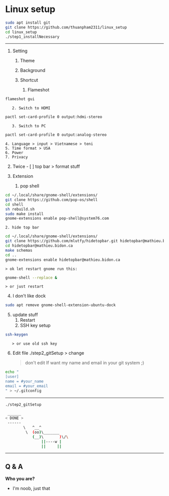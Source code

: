 # Linux setup

```bash
sudo apt install git
git clone https://github.com/thuanpham2311/linux_setup
cd linux_setup
./step1_installNecessary
```

---

1.  Setting

    1. Theme
    2. Background
    3. Shortcut

       1. Flameshot

```bash
flameshot gui
```

       2. Switch to HDMI

```bash
pactl set-card-profile 0 output:hdmi-stereo
```

       3. Switch to PC

```bash
pactl set-card-profile 0 output:analog-stereo
```

    4. Language > input > Vietnamese > teni
    5. Time format > USA
    6. Power
    7. Privacy

2.  Twice - [ ] top bar > format stuff

3.  Extension

    1. pop shell

```bash
cd ~/.local/share/gnome-shell/extensions/
git clone https://github.com/pop-os/shell
cd shell
sh rebuild.sh
sudo make install
gnome-extensions enable pop-shell@system76.com
```

    2. hide top bar

```bash
cd ~/.local/share/gnome-shell/extensions/
git clone https://github.com/mlutfy/hidetopbar.git hidetopbar@mathieu.bidon.ca
cd hidetopbar@mathieu.bidon.ca
make schemas
cd ..
gnome-extensions enable hidetopbar@mathieu.bidon.ca
```

    > ok let restart gnome run this:

```bash
gnome-shell --replace &
```

    > or just restart

4.  I don't like dock

```bash
sudo apt remove gnome-shell-extension-ubuntu-dock
```

5.  update stuff
    1. Restart
    2. SSH key setup

```bash
ssh-keygen
```

       > or use old ssh key

6.  Edit file ./step2_gitSetup > change
    > don't edit If want my name and email in your git system ;)

```bash
echo "
[user]
name = #your_name
email = #your_email
" > ~/.gitconfig
```

---

```bash
./step2_gitSetup
```

```bash
 ______
< DONE >
 ------
        \   ^__^
         \  (oo)\_______
            (__)\       )\/\
                ||----w |
                ||     ||
```

---

## Q & A

**Who you are?**

- I'm noob, just that
